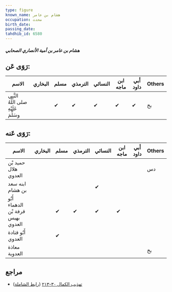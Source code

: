 ```yaml
---
type: figure
known_name: هشام بن عامر
occupation: محدث
birth_date:
passing_date:
tahdhib_id: 6580
---
```

##### هشام بن عامر بن أمية الأنصاري الصحابي

## رَوَى عَن:
| الاسم                                  | البخاري | مسلم | الترمذي | النسائي | ابن ماجه | أبي داود | Others |
| -------------------------------------- | ------- | ---- | ------- | ------- | -------- | -------- | ------ |
| النَّبِي صلى اللَّهُ عَلَيْهِ وسَلَّمَ |         | ✔    | ✔       | ✔       | ✔        | ✔        | بخ     |
## رَوَى عَنه:
| الاسم                              | البخاري | مسلم | الترمذي | النسائي | ابن ماجه | أبي داود | Others |
| ---------------------------------- | ------- | ---- | ------- | ------- | -------- | -------- | ------ |
| حميد بْن هلال العدوي               |         |      |         |         |          |          | دس     |
| ابنه سعد بن هشام                   |         |      |         | ✔       |          |          |        |
| أَبُو الدهماء قرفة بْن بهيس العدوي |         | ✔    | ✔       | ✔       | ✔        |          |        |
| أَبُو قتادة العدوي                 |         | ✔    |         |         |          |          |        |
| معاذة العدوية                      |         |      |         |         |          |          | بخ     |
## مراجع
- [تهذيب الكمال ٣٠-٢١٣](obsidian://open?vault=Tahdhib-al-Kamal&file=Figures/٦٥٨٠-هشام%20بن%20عامر%20بن%20أمية%20الأنصاري%20الصحابي) ([رابط الشاملة](https://shamela.ws/book/3722/16279))